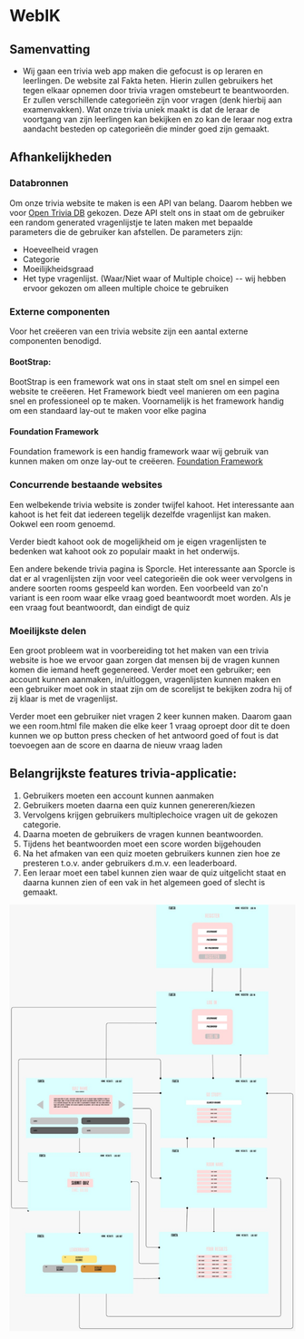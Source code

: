 # WebIK

## Samenvatting

- Wij gaan een trivia web app maken die gefocust is op leraren en leerlingen.
  De website zal Fakta heten.
  Hierin zullen gebruikers het tegen elkaar opnemen door trivia vragen omstebeurt te beantwoorden.
  Er zullen verschillende categorieën zijn voor vragen (denk hierbij aan examenvakken).
  Wat onze trivia uniek maakt is dat de leraar de voortgang van zijn leerlingen kan bekijken
  en zo kan de leraar nog extra aandacht besteden op categorieën die minder goed zijn gemaakt.


## Afhankelijkheden

### Databronnen
Om onze trivia website te maken is een API van belang.
Daarom hebben we voor [Open Trivia DB](https://opentdb.com/) gekozen.
Deze API stelt ons in staat om de gebruiker een random generated vragenlijstje
te laten maken met bepaalde parameters die de gebruiker kan afstellen.
De parameters zijn:

- Hoeveelheid vragen
- Categorie
- Moeilijkheidsgraad
- Het type vragenlijst. (Waar/Niet waar of Multiple choice) -- wij hebben ervoor gekozen om alleen multiple choice te gebruiken

### Externe componenten
Voor het creëeren van een trivia website zijn een aantal externe componenten benodigd.

#### BootStrap:
BootStrap is een framework wat ons in staat stelt om snel en simpel een website te creëeren.
Het Framework biedt veel manieren om een pagina snel en professioneel op te maken.
Voornamelijk is het framework handig om een standaard lay-out te maken voor elke pagina

#### Foundation Framework
Foundation framework is een handig framework waar wij gebruik van kunnen maken om onze lay-out te creëeren.
[Foundation Framework](https://foundation.zurb.com/)

### Concurrende bestaande websites
Een welbekende trivia website is zonder twijfel kahoot.
Het interessante aan kahoot is het feit dat iedereen tegelijk dezelfde vragenlijst kan maken.
Ookwel een room genoemd.

Verder biedt kahoot ook de mogelijkheid om je eigen vragenlijsten te bedenken wat kahoot ook zo populair
maakt in het onderwijs.

Een andere bekende trivia pagina is Sporcle. Het interessante aan Sporcle is dat er al vragenlijsten zijn voor veel categorieën
die ook weer vervolgens in andere soorten rooms gespeeld kan worden. Een voorbeeld van zo'n variant is een room waar elke vraag goed beantwoordt moet worden.
Als je een vraag fout beantwoordt, dan eindigt de quiz

### Moeilijkste delen
Een groot probleem wat in voorbereiding tot het maken van een trivia website is hoe we ervoor gaan zorgen dat mensen bij de vragen kunnen komen die iemand heeft gegenereed.
Verder moet een gebruiker; een account kunnen aanmaken, in/uitloggen, vragenlijsten kunnen maken en een gebruiker moet ook in staat zijn om de scorelijst te bekijken zodra
hij of zij klaar is met de vragenlijst.

Verder moet een gebruiker niet vragen 2 keer kunnen maken. Daarom gaan we een room.html file maken die elke keer 1 vraag oproept
door dit te doen kunnen we op button press checken of het antwoord goed of fout is dat toevoegen aan de score en daarna de nieuw vraag laden


## Belangrijkste features trivia-applicatie:

1. Gebruikers moeten een account kunnen aanmaken
2. Gebruikers moeten daarna een quiz kunnen genereren/kiezen
3. Vervolgens krijgen gebruikers multiplechoice vragen uit de gekozen categorie.
4. Daarna moeten de gebruikers de vragen kunnen beantwoorden.
5. Tijdens het beantwoorden moet een score worden bijgehouden
4. Na het afmaken van een quiz moeten gebruikers kunnen zien hoe ze presteren t.o.v. ander gebruikers d.m.v. een leaderboard.
5. Een leraar moet een tabel kunnen zien waar de quiz uitgelicht staat en daarna kunnen zien of een vak in het algemeen goed of slecht is gemaakt.

![Website pagina voorstel](/Images/pagina_voorstel.jpeg)